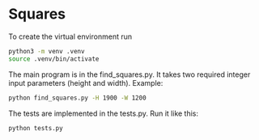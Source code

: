 # Squares
To create the virtual environment run
```bash
python3 -m venv .venv
source .venv/bin/activate
```

The main program is in the find_squares.py. It takes two required integer input parameters (height and width). Example:
```bash
python find_squares.py -H 1900 -W 1200
```

The tests are implemented in the tests.py. Run it like this:
```bash
python tests.py
```
